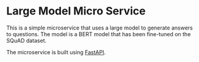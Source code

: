 # Large Model Micro Service

This is a simple microservice that uses a large model to generate answers to questions. The model is a BERT model that has been fine-tuned on the SQuAD dataset.

The microservice is built using [FastAPI](https://fastapi.tiangolo.com/zh/).
